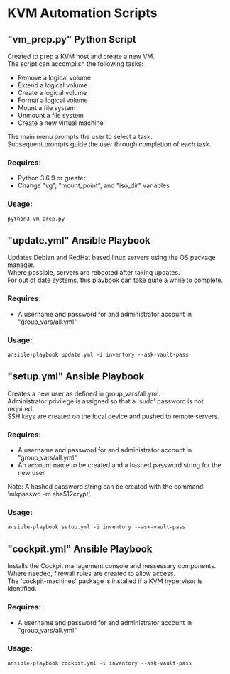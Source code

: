 # KVM Automation Scripts

## "vm_prep.py" Python Script

Created to prep a KVM host and create a new VM.<br/>
The script can accomplish the following tasks:

- Remove a logical volume
- Extend a logical volume
- Create a logical volume
- Format a logical volume
- Mount a file system
- Unmount a file system
- Create a new virtual machine

The main menu prompts the user to select a task.<br/>
Subsequent prompts guide the user through completion of each task.

### Requires:

- Python 3.6.9 or greater
- Change "vg", "mount_point", and "iso_dir" variables

### Usage:

```python3 vm_prep.py```

## "update.yml" Ansible Playbook

Updates Debian and RedHat based linux servers using the OS package manager.<br/>
Where possible, servers are rebooted after taking updates.<br/>
For out of date systems, this playbook can take quite a while to complete.

### Requires:

- A username and password for and administrator account in "group_vars/all.yml"

### Usage:

```ansible-playbook update.yml -i inventory --ask-vault-pass```

## "setup.yml" Ansible Playbook

Creates a new user as defined in group_vars/all.yml.<br/>
Administrator privilege is assigned so that a 'sudo' password is not required.<br/>
SSH keys are created on the local device and pushed to remote servers.

### Requires:

- A username and password for and administrator account in "group_vars/all.yml"
- An account name to be created and a hashed password string for the new user<br/>

Note: A hashed password string can be created with the command 'mkpasswd -m sha512crypt'.

### Usage:

```ansible-playbook setup.yml -i inventory --ask-vault-pass```

## "cockpit.yml" Ansible Playbook

Installs the Cockpit management console and nessessary components.<br/>
Where needed, firewall rules are created to allow access.<br/>
The 'cockpit-machines' package is installed if a KVM hypervisor is identified.

### Requires:

- A username and password for and administrator account in "group_vars/all.yml"

### Usage:

```ansible-playbook cockpit.yml -i inventory --ask-vault-pass```